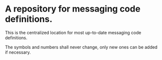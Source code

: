 # A repository for messaging code definitions.

This is the centralized location for most up-to-date messaging code definitions.

The symbols and numbers shall never change, only new ones can be added if necessary.
